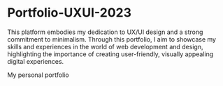 # Portfolio-UXUI-2023
This platform embodies my dedication to UX/UI design and a strong commitment to minimalism. Through this portfolio, I aim to showcase my skills and experiences in the world of web development and design, highlighting the importance of creating user-friendly, visually appealing digital experiences.

My personal portfolio
